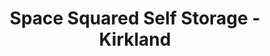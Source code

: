 ---
title: "Space Squared Self Storage - Kirkland"
url: /kirkland/space-squared-self-storage-kirkland/
shop: storage rental
---